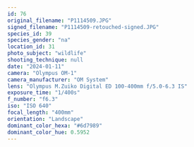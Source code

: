 ```yaml
---
id: 76
original_filename: "P1114509.JPG"
signed_filename: "P1114509-retouched-signed.JPG"
species_id: 39
species_gender: "na"
location_id: 31
photo_subject: "wildlife"
shooting_technique: null
date: "2024-01-11"
camera: "Olympus OM-1"
camera_manufacturer: "OM System"
lens: "Olympus M.Zuiko Digital ED 100-400mm f/5.0-6.3 IS"
exposure_time: "1/400s"
f_number: "f6.3"
iso: "ISO 640"
focal_length: "400mm"
orientation: "Landscape"
dominant_color_hexa: "#6d7989"
dominant_color_hue: 0.5952
---
```

